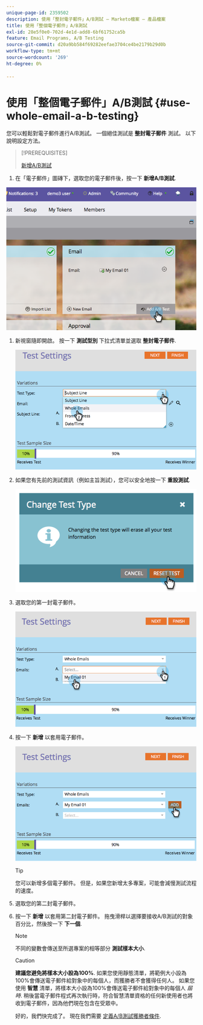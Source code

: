 ```yaml
---
unique-page-id: 2359502
description: 使用「整封電子郵件」A/B測試 — Marketo檔案 — 產品檔案
title: 使用「整個電子郵件」A/B測試
exl-id: 28e5f0e0-702d-4e1d-add8-6bf61752ca5b
feature: Email Programs, A/B Testing
source-git-commit: d20a9bb584f69282eefae3704ce4be2179b29d0b
workflow-type: tm+mt
source-wordcount: '269'
ht-degree: 0%

---
```


# 使用「整個電子郵件」A/B測試 {#use-whole-email-a-b-testing}

您可以輕鬆對電子郵件進行A/B測試。 一個絕佳測試是 **整封電子郵件** 測試。 以下說明設定方法。

>[!PREREQUISITES]
>
>[新增A/B測試](/help/marketo/product-docs/email-marketing/email-programs/email-program-actions/email-test-a-b-test/add-an-a-b-test.md)

1. 在「電子郵件」圖磚下，選取您的電子郵件後，按一下 **新增A/B測試**.

![](assets/image2014-9-12-15-3a22-3a12.png)

1. 新視窗隨即開啟。 按一下 **測試型別** 下拉式清單並選取 **整封電子郵件**.

   ![](assets/image2014-9-12-15-3a22-3a27.png)

1. 如果您有先前的測試資訊（例如主旨測試），您可以安全地按一下 **重設測試**.

   ![](assets/image2014-9-12-15-3a22-3a40.png)

1. 選取您的第一封電子郵件。

   ![](assets/image2014-9-12-15-3a22-3a52.png)

1. 按一下 **新增** 以套用電子郵件。

   ![](assets/image2014-9-12-15-3a23-3a20.png)

   >[!TIP]
   >
   >您可以新增多個電子郵件。 但是，如果您新增太多專案，可能會減慢測試流程的速度。

1. 選取您的第二封電子郵件。

   [](assets/image2014-9-12-15-3a23-3a49.png)

1. 按一下 **新增** 以套用第二封電子郵件。 拖曳滑桿以選擇要接收A/B測試的對象百分比，然後按一下 **下一個**.

   [](assets/image2014-9-12-15-3a24-3a1.png)

   >[!NOTE]
   >
   >不同的變數會傳送至所選專案的相等部分 **測試樣本大小**.

   >[!CAUTION]
   >
   >**建議您避免將樣本大小設為100%**. 如果您使用靜態清單，將範例大小設為100%會傳送電子郵件給對象中的每個人，而獲勝者不會獲得任何人。 如果您使用 **智慧** 清單，將樣本大小設為100%會傳送電子郵件給對象中的每個人 _屆時_. 稍後當電子郵件程式再次執行時，符合智慧清單資格的任何新使用者也將收到電子郵件，因為他們現在包含在受眾中。

   好的，我們快完成了。 現在我們需要 [定義A/B測試獲勝者條件](/help/marketo/product-docs/email-marketing/email-programs/email-program-actions/email-test-a-b-test/define-the-a-b-test-winner-criteria.md).
